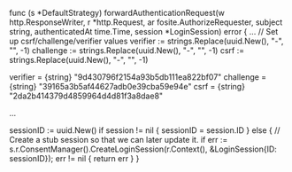 func (s *DefaultStrategy) forwardAuthenticationRequest(w http.ResponseWriter, r *http.Request, ar fosite.AuthorizeRequester, subject string, authenticatedAt time.Time, session *LoginSession) error {
...
	// Set up csrf/challenge/verifier values
	verifier := strings.Replace(uuid.New(), "-", "", -1)
	challenge := strings.Replace(uuid.New(), "-", "", -1)
	csrf := strings.Replace(uuid.New(), "-", "", -1)


verifier = {string} "9d430796f2154a93b5db111ea822bf07"
challenge = {string} "39165a3b5af44627adb0e39cba59e94e"
csrf = {string} "2da2b414379d4859964d4d81f3a8dae8"

...

sessionID := uuid.New()
	if session != nil {
		sessionID = session.ID
	} else {
		// Create a stub session so that we can later update it.
		if err := s.r.ConsentManager().CreateLoginSession(r.Context(), &LoginSession{ID: sessionID}); err != nil {
			return err
		}
	}